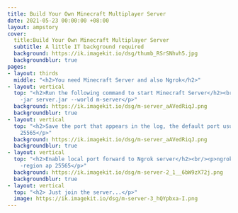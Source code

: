 ```yaml
---
title: Build Your Own Minecraft Multiplayer Server
date: 2021-05-23 00:00:00 +08:00
layout: ampstory
cover:
  title:Build Your Own Minecraft Multiplayer Server
  subtitle: A little IT background required
  background: https://ik.imagekit.io/dsg/thumb_RSrSNhvh5.jpg
  backgroundblur: true
pages:
- layout: thirds
  middle: "<h2>You need Minecraft Server and also Ngrok</h2>"
- layout: vertical
  top: "<h2>Run the following command to start Minecraft Server</h2><br/><p>java
    -jar server.jar --world m-server</p>"
  background: https://ik.imagekit.io/dsg/m-server_aAVedRiqJ.png
  backgroundblur: true
- layout: vertical
  top: "<h2>Save the port that appears in the log, the default port usually</h2><br/><p>port=
    25565</p>"
  background: https://ik.imagekit.io/dsg/m-server_aAVedRiqJ.png
  backgroundblur: true
- layout: vertical
  top: "<h2>Enable local port forward to Ngrok server</h2><br/><p>ngrok tcp
    -region ap 25565</p>"
  background: https://ik.imagekit.io/dsg/m-server-2_1__6bW9zX72j.png
  backgroundblur: true
- layout: vertical
  top: "<h2> Just join the server...</p>"
  image: https://ik.imagekit.io/dsg/m-server-3_hQYpbxa-I.png
---
```


